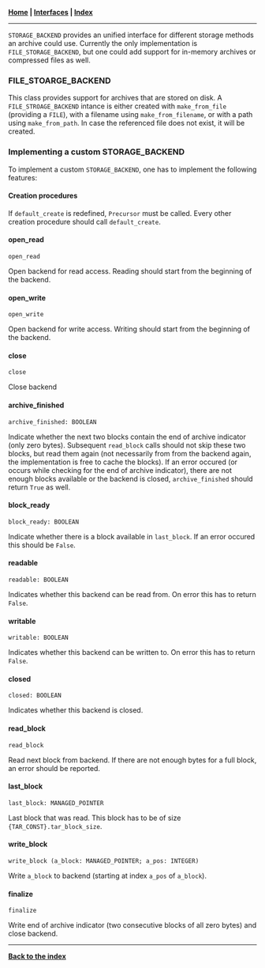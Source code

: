 **[Home](../README.md) | [Interfaces](README.md) | [Index](../index.md)**
***

`STORAGE_BACKEND` provides an unified interface for different storage methods an archive could use. Currently the only implementation is `FILE_STORAGE_BACKEND`, but one could add support for in-memory archives or compressed files as well.

### FILE_STOARGE_BACKEND
This class provides support for archives that are stored on disk. A `FILE_STROAGE_BACKEND` intance is either created with `make_from_file` (providing a `FILE`), with a filename using `make_from_filename`, or with a path using `make_from_path`. In case the referenced file does not exist, it will be created.

### Implementing a custom STORAGE_BACKEND
To implement a custom `STORAGE_BACKEND`, one has to implement the following features:

#### Creation procedures
If `default_create` is redefined, `Precursor` must be called. Every other creation procedure should call `default_create`.

#### open_read
`open_read`

Open backend for read access. Reading should start from the beginning of the backend.

#### open_write
`open_write`

Open backend for write access. Writing should start from the beginning of the backend.

#### close
`close`

Close backend

#### archive_finished
`archive_finished: BOOLEAN`

Indicate whether the next two blocks contain the end of archive indicator (only zero bytes). Subsequent `read_block` calls should not skip these two blocks, but read them again (not necessarily from from the backend again, the implementation is free to cache the blocks). If an error occured (or occurs while checking for the end of archive indicator), there are not enough blocks available or the backend is closed, `archive_finished` should return `True` as well.

#### block_ready
`block_ready: BOOLEAN`

Indicate whether there is a block available in `last_block`. If an error occured this should be `False`.

#### readable
`readable: BOOLEAN`

Indicates whether this backend can be read from. On error this has to return `False`.

#### writable
`writable: BOOLEAN`

Indicates whether this backend can be written to. On error this has to return `False`.

#### closed
`closed: BOOLEAN`

Indicates whether this backend is closed.

#### read_block
`read_block`

Read next block from backend. If there are not enough bytes for a full block, an error should be reported.

#### last_block
`last_block: MANAGED_POINTER`

Last block that was read. This block has to be of size `{TAR_CONST}.tar_block_size`.

#### write_block
`write_block (a_block: MANAGED_POINTER; a_pos: INTEGER)`

Write `a_block` to backend (starting at index `a_pos` of `a_block`).

#### finalize
`finalize`

Write end of archive indicator (two consecutive blocks of all zero bytes) and close backend.

***
**[Back to the index](../index.md)**

